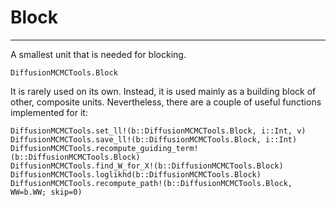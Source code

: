 # Block
****
A smallest unit that is needed for blocking.
```@docs
DiffusionMCMCTools.Block
```
It is rarely used on its own. Instead, it is used mainly as a building block of other, composite units. Nevertheless, there are a couple of useful functions implemented for it:

```@docs
DiffusionMCMCTools.set_ll!(b::DiffusionMCMCTools.Block, i::Int, v)
DiffusionMCMCTools.save_ll!(b::DiffusionMCMCTools.Block, i::Int)
DiffusionMCMCTools.recompute_guiding_term!(b::DiffusionMCMCTools.Block)
DiffusionMCMCTools.find_W_for_X!(b::DiffusionMCMCTools.Block)
DiffusionMCMCTools.loglikhd(b::DiffusionMCMCTools.Block)
DiffusionMCMCTools.recompute_path!(b::DiffusionMCMCTools.Block, WW=b.WW; skip=0)
```
